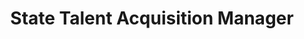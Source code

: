 ---
Destinations: recgWoYqmnBBpKDB6 recIQ2ekHBc7MkV6b
title: State Talent Acquisition Manager
contactImage: OrderedDict([('id', 'att0SQZlbXLh5MDrw'), ('width', 200), ('height', 200), ('url', 'https://dl.airtable.com/.attachments/feab875e711ad4fa88ff0f776e0ad27c/39c44542/KristinSiemek.jpeg?ts=1660580971&userId=usr3dGtitKwSxUcGO&cs=1e3dd9a5be5b503e'), ('filename', 'Kristin Siemek.jpeg'), ('size', 10326), ('type', 'image/jpeg'), ('thumbnails', OrderedDict([('small', OrderedDict([('url', 'https://dl.airtable.com/.attachmentThumbnails/adad3611c62926a66ddb2712fe0cee2f/0366a0da?ts=1660580971&userId=usr3dGtitKwSxUcGO&cs=a897b9f2ce8592c7'), ('width', 36), ('height', 36)])), ('large', OrderedDict([('url', 'https://dl.airtable.com/.attachmentThumbnails/0bfa330be0e3cb54dcb63a5ee691d8c1/25479d2c?ts=1660580971&userId=usr3dGtitKwSxUcGO&cs=7cf7afe406536b13'), ('width', 200), ('height', 200)])), ('full', OrderedDict([('url', 'https://dl.airtable.com/.attachmentThumbnails/a4d647da16c03f8f1af6b491fb3888ea/6ded8a4d?ts=1660580971&userId=usr3dGtitKwSxUcGO&cs=f97c352801417ec8'), ('width', 3000), ('height', 3000)]))]))])
Project Page Content: "How can behavioral science improve state government recruiting practices and increase workforce diversity through greater hiring from traditionally underrepresented populations, especially for positions requiring specialized scientific, technical or data knowledge?"
email: partnerships@osbm.nc.gov
name: Kristin Siemek
employer: NC Office of Human Resources
Last Modified: 2022-07-11T13:08:24.000Z
---